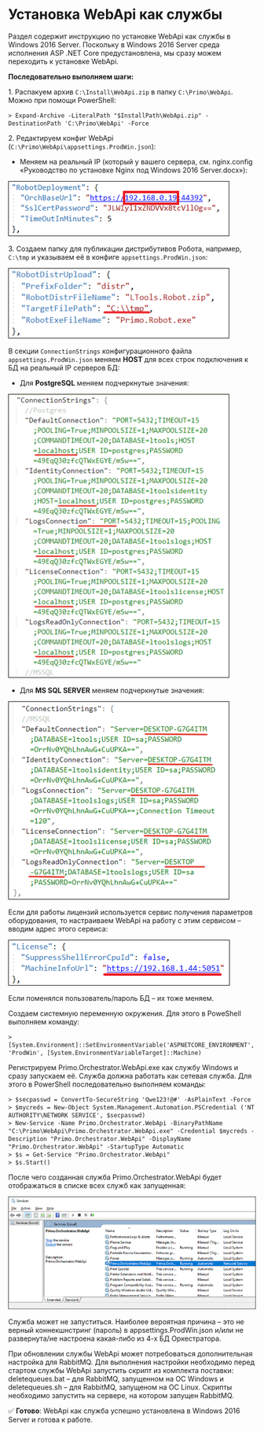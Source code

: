 # Установка WebApi как службы

Раздел содержит инструкцию по установке WebApi как службы в Windows 2016 Server. Поскольку в Windows 2016 Server среда исполнения ASP .NET Core предустановлена, мы сразу можем переходить к установке WebApi. 

**Последовательно выполняем шаги:**

1\. Распакуем архив `C:\Install\WebApi.zip` в папку `C:\Primo\WebApi`. Можно при помощи PowerShell:
```
> Expand-Archive -LiteralPath "$InstallPath\WebApi.zip" -DestinationPath 'C:\Primo\WebApi' -Force
```
2\. Редактируем конфиг WebApi (`C:\Primo\WebApi\appsettings.ProdWin.json`):
* Меняем на реальный IP (который у вашего сервера, см. nginx.config «Руководство по установке Nginx под Windows 2016 Server.docx»):

![](<../../../.gitbook/assets/install-webapi-as-service-1.png>)

3\. Создаем папку для публикации дистрибутивов Робота, например, `C:\tmp` и указываем её в конфиге `appsettings.ProdWin.json`:

![](<../../../.gitbook/assets/install-webapi-as-service-2.png>)

В секции `ConnectionStrings` конфигурационного файла `appsettings.ProdWin.json` меняем **HOST** для всех строк подключения к БД на реальный IP серверов БД:
* Для **PostgreSQL** меняем подчеркнутые значения:

![](<../../../.gitbook/assets/install-webapi-as-service-3.png>)

* Для **MS SQL SERVER** меняем подчеркнутые значения:

![](<../../../.gitbook/assets/install-webapi-as-service-4.png>)

Если для работы лицензий используется сервис получения параметров оборудования, то настраиваем WebApi на работу с этим сервисом – вводим адрес этого сервиса:

![](<../../../.gitbook/assets/install-webapi-as-service-5.png>)
 
Если поменялся пользователь/пароль БД – их тоже меняем.

Создаем системную переменную окружения. Для этого в PoweShell выполняем команду:
```
> [System.Environment]::SetEnvironmentVariable('ASPNETCORE_ENVIRONMENT', 'ProdWin', [System.EnvironmentVariableTarget]::Machine)
```

Регистрируем Primo.Orchestrator.WebApi.exe как службу Windows и сразу запускаем её. Служба должна работать как сетевая служба. Для этого в PowerShell последовательно выполняем команды:
```
> $secpasswd = ConvertTo-SecureString 'Qwe123!@#' -AsPlainText -Force 
> $mycreds = New-Object System.Management.Automation.PSCredential ('NT AUTHORITY\NETWORK SERVICE', $secpasswd)  
> New-Service -Name Primo.Orchestrator.WebApi -BinaryPathName "C:\Primo\WebApi\Primo.Orchestrator.WebApi.exe" -Credential $mycreds -Description "Primo.Orchestrator.WebApi" -DisplayName "Primo.Orchestrator.WebApi" -StartupType Automatic 
> $s = Get-Service "Primo.Orchestrator.WebApi"
> $s.Start()
```
После чего созданная служба Primo.Orchestrator.WebApi будет отображаться в списке всех служб как запущенная:

![](<../../../.gitbook/assets/install-webapi-as-service-6.png>)
 
Служба может не запуститься. Наиболее вероятная причина – это не верный коннекшнстринг (пароль) в appsettings.ProdWin.json и/или не развернута/не настроена какая-либо из 4-х БД Оркестратора.

При обновлении службы WebApi может потребоваться дополнительная настройка для RabbitMQ. Для выполнения настройки необходимо перед стартом службы WebApi запустить скрипт из комплекта поставки: deletequeues.bat – для RabbitMQ, запущенном на ОС Windows и deletequeues.sh – для RabbitMQ, запущеном на ОС Linux. Скрипты необходимо запустить на сервере, на котором запущен RabbitMQ. 

:white_check_mark: **Готово**: WebApi как служба успешно установлена в Windows 2016 Server и готова к работе. 
